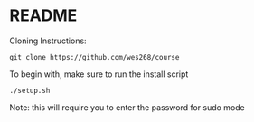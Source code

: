 # README

Cloning Instructions:

    git clone https://github.com/wes268/course

To begin with, make sure to run the install script

    ./setup.sh

Note: this will require you to enter the password for sudo mode


